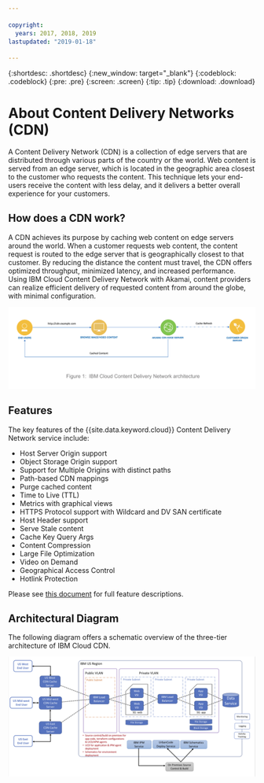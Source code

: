 ```yaml
---

copyright:
  years: 2017, 2018, 2019
lastupdated: "2019-01-18"

---
```


{:shortdesc: .shortdesc}
{:new_window: target="_blank"}
{:codeblock: .codeblock}
{:pre: .pre}
{:screen: .screen}
{:tip: .tip}
{:download: .download}

# About Content Delivery Networks (CDN)

A Content Delivery Network (CDN) is a collection of edge servers that are distributed through various parts of the country or the world. Web content is served from an edge server, which is located in the geographic area closest to the customer who requests the content. This technique lets your end-users receive the content with less delay, and it delivers a better overall experience for your customers.

## How does a CDN work?

A CDN achieves its purpose by caching web content on edge servers around the world. When a customer requests web content, the content request is routed to the edge server that is geographically closest to that customer. By reducing the distance the content must travel, the CDN offers optimized throughput, minimized latency, and increased performance. Using IBM Cloud Content Delivery Network with Akamai, content providers can realize efficient delivery of requested content from around the globe, with minimal configuration.

![High level CDN diagram](images/high-level-cdn-diagram.png)

## Features

The key features of the {{site.data.keyword.cloud}} Content Delivery Network service include:
  * Host Server Origin support
  * Object Storage Origin support
  * Support for Multiple Origins with distinct paths
  * Path-based CDN mappings
  * Purge cached content
  * Time to Live (TTL)
  * Metrics with graphical views
  * HTTPS Protocol support with Wildcard and DV SAN certificate
  * Host Header support
  * Serve Stale content
  * Cache Key Query Args
  * Content Compression
  * Large File Optimization
  * Video on Demand
  * Geographical Access Control
  * Hotlink Protection

Please see [this document](feature-descriptions.html#feature-descriptions) for full feature descriptions.

## Architectural Diagram

The following diagram offers a schematic overview of the three-tier architecture of IBM Cloud CDN.

![Architectural diagram](images/3-tier-architecture.png)

